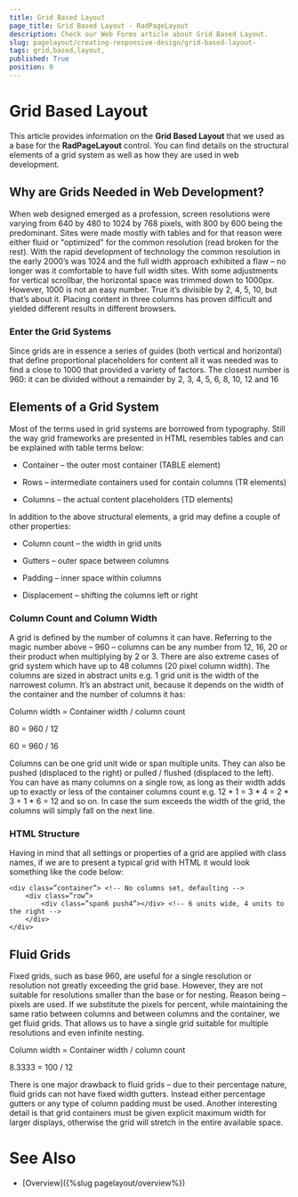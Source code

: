 ```yaml
---
title: Grid Based Layout 
page_title: Grid Based Layout - RadPageLayout
description: Check our Web Forms article about Grid Based Layout.
slug: pagelayout/creating-responsive-design/grid-based-layout-
tags: grid,based,layout,
published: True
position: 0
---
```


# Grid Based Layout 



This article provides information on the **Grid Based Layout** that we used as a base for the **RadPageLayout** control. You can find details on the structural elements of a grid system as well as how they are used in web development.

## Why are Grids Needed in Web Development?

When web designed emerged as a profession, screen resolutions were varying from 640 by 480 to 1024 by 768 pixels, with 800 by 600 being the predominant. Sites were made mostly with tables and for that reason were either fluid or "optimized" for the common resolution (read broken for the rest). With the rapid development of technology the common resolution in the early 2000’s was 1024 and the full width approach exhibited a flaw – no longer was it comfortable to have full width sites. With some adjustments for vertical scrollbar, the horizontal space was trimmed down to 1000px. However, 1000 is not an easy number. True it’s divisible by 2, 4, 5, 10, but that’s about it. Placing content in three columns has proven difficult and yielded different results in different browsers.

### Enter the Grid Systems

Since grids are in essence a series of guides (both vertical and horizontal) that define proportional placeholders for content all it was needed was to find a close to 1000 that provided a variety of factors. The closest number is 960: it can be divided without a remainder by 2, 3, 4, 5, 6, 8, 10, 12 and 16

## Elements of a Grid System

Most of the terms used in grid systems are borrowed from typography. Still the way grid frameworks are presented in HTML resembles tables and can be explained with table terms below:

* Container – the outer most container (TABLE element)

* Rows – intermediate containers used for contain columns (TR elements)

* Columns – the actual content placeholders (TD elements)

In addition to the above structural elements, a grid may define a couple of other properties:

* Column count – the width in grid units

* Gutters – outer space between columns

* Padding – inner space within columns

* Displacement – shifting the columns left or right

### Column Count and Column Width

A grid is defined by the number of columns it can have. Referring to the magic number above – 960 – columns can be any number from 12, 16, 20 or their product when multiplying by 2 or 3. There are also extreme cases of grid system which have up to 48 columns (20 pixel column width). The columns are sized in abstract units e.g. 1 grid unit is the width of the narrowest column. It’s an abstract unit, because it depends on the width of the container and the number of columns it has:

Column width = Container width / column count

80 = 960 / 12

60 = 960 / 16

Columns can be one grid unit wide or span multiple units. They can also be pushed (displaced to the right) or pulled / flushed (displaced to the left). You can have as many columns on a single row, as long as their width adds up to exactly or less of the container columns count e.g. 12 * 1 = 3 * 4 = 2 * 3 + 1 * 6 = 12 and so on. In case the sum exceeds the width of the grid, the columns will simply fall on the next line.

### HTML Structure

Having in mind that all settings or properties of a grid are applied with class names, if we are to present a typical grid with HTML it would look something like the code below:

````ASPNET
<div class=”container”> <!-- No columns set, defaulting -->
    <div class=”row”>
        <div class=”span6 push4”></div> <!-- 6 units wide, 4 units to the right -->
    </div>
</div>
````



## Fluid Grids

Fixed grids, such as base 960, are useful for a single resolution or resolution not greatly exceeding the grid base. However, they are not suitable for resolutions smaller than the base or for nesting. Reason being – pixels are used. If we substitute the pixels for percent, while maintaining the same ratio between columns and between columns and the container, we get fluid grids. That allows us to have a single grid suitable for multiple resolutions and even infinite nesting.

Column width = Container width / column count

8.3333 = 100 / 12

There is one major drawback to fluid grids – due to their percentage nature, fluid grids can not have fixed width gutters. Instead either percentage gutters or any type of column padding must be used. Another interesting detail is that grid containers must be given explicit maximum width for larger displays, otherwise the grid will stretch in the entire available space.

# See Also

 * [Overview]({%slug pagelayout/overview%})
